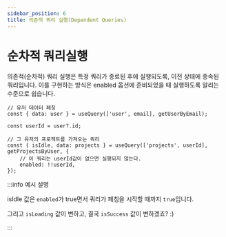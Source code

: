 ```yaml
---
sidebar_position: 6
title: 의존적 쿼리 실행(Dependent Queries)
---
```


# 순차적 쿼리실행

의존적(순차적) 쿼리 실행은 특정 쿼리가 종료된 후에 실행되도록, 이전 상태에 종속된 쿼리입니다. 이를 구현하는 방식은 enabled 옵션에 준비되었을 때 실행하도록 알리는 수준으로 쉽습니다.

```tsx
// 유저 데이터 페칭
const { data: user } = useQuery(['user', email], getUserByEmail);

const userId = user?.id;

// 그 유저의 프로젝트를 가져오는 쿼리
const { isIdle, data: projects } = useQuery(['projects', userId], getProjectsByUser, {
    // 이 쿼리는 userId값이 없으면 실행되지 않는다.
    enabled: !!userId,
});
```

:::info 예시 설명

isIdle 값은 `enabled`가 true면서 쿼리가 페칭을 시작할 때까지 `true`입니다.

그리고 `isLoading` 값이 변하고, 결국 `isSuccess` 값이 변하겠죠? :)

:::
